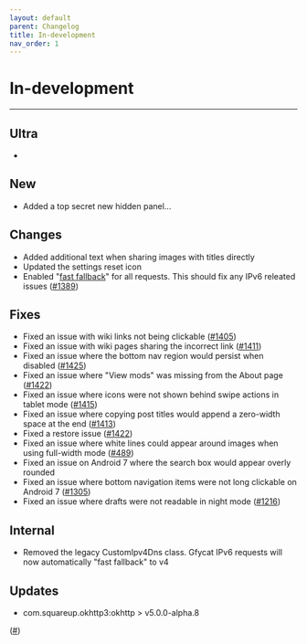 ```yaml
---
layout: default
parent: Changelog
title: In-development
nav_order: 1
---
```


# In-development

----------

## Ultra
- 

## New
- Added a top secret new hidden panel...

## Changes
- Added additional text when sharing images with titles directly
- Updated the settings reset icon
- Enabled "[fast fallback](https://old.reddit.com/r/RedditEng/comments/v1upr8/ipv6_support_on_android/)" for all requests. This should fix any IPv6 releated issues ([#1389](https://github.com/laurencedawson/sync-for-reddit/issues/1389))

## Fixes
- Fixed an issue with wiki links not being clickable ([#1405](https://github.com/laurencedawson/sync-for-reddit/issues/1405))
- Fixed an issue with wiki pages sharing the incorrect link ([#1411](https://github.com/laurencedawson/sync-for-reddit/issues/1411))
- Fixed an issue where the bottom nav region would persist when disabled ([#1425](https://github.com/laurencedawson/sync-for-reddit/issues/1425))
- Fixed an issue where "View mods" was missing from the About page ([#1422](https://github.com/laurencedawson/sync-for-reddit/issues/1422))
- Fixed an issue where icons were not shown behind swipe actions in tablet mode  ([#1415](https://github.com/laurencedawson/sync-for-reddit/issues/1415))
- Fixed an issue where copying post titles would append a zero-width space at the end ([#1413](https://github.com/laurencedawson/sync-for-reddit/issues/1413))
- Fixed a restore issue ([#1422](https://github.com/laurencedawson/sync-for-reddit/issues/1422))
- Fixed an issue where white lines could appear around images when using full-width mode ([#489](https://github.com/laurencedawson/sync-for-reddit/issues/489))
- Fixed an issue on Android 7 where the search box would appear overly rounded
- Fixed an issue where bottom navigation items were not long clickable on Android 7 ([#1305](https://github.com/laurencedawson/sync-for-reddit/issues/1305))
- Fixed an issue where drafts were not readable in night mode ([#1216](https://github.com/laurencedawson/sync-for-reddit/issues/1216))

## Internal
- Removed the legacy CustomIpv4Dns class. Gfycat IPv6 requests will now automatically "fast fallback" to v4

## Updates 
- com.squareup.okhttp3:okhttp > v5.0.0-alpha.8


([#]())